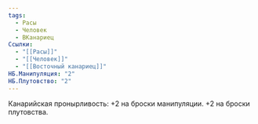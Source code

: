 ```yaml
---
tags:
  - Расы
  - Человек
  - ВКанариец
Ссылки:
  - "[[Расы]]"
  - "[[Человек]]"
  - "[[Восточный канариец]]"
НБ.Манипуляция: "2"
НБ.Плутовство: "2"
---
```

Канарийская пронырливость:
+2 на броски манипуляции.
+2 на броски плутовства.









